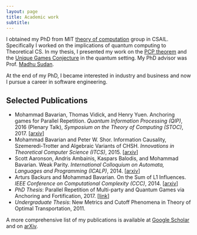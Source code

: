 ```yaml
---
layout: page
title: Academic work
subtitle:
---
```


I obtained my PhD from MIT [theory of computation](https://toc.csail.mit.edu/) group in CSAIL. Specifically I worked on the implications of quantum computing to Theoretical CS. In my thesis, I presented my work on the [PCP theorem](https://en.wikipedia.org/wiki/PCP_theorem) and the [Unique Games Conjecture](https://en.wikipedia.org/wiki/Unique_games_conjecture) in the quantum setting. My PhD advisor was Prof. [Madhu Sudan](http://madhu.seas.harvard.edu/). 

At the end of my PhD, I became interested in industry and business and now I pursue a career in software engineering.


## Selected Publications


* Mohammad Bavarian, Thomas Vidick, and Henry Yuen. Anchoring games for Parallel Repetition.
_Quantum Information Processing (QIP)_, 2016 (Plenary Talk), _Symposium on the Theory of Computing (STOC)_, 2017. [[arxiv](https://arxiv.org/pdf/1509.07466.pdf)]
* Mohammad Bavarian and Peter W. Shor. Information Causality, Szemeredi-Trotter and Algebraic Variants of CHSH. _Innovations in Theoretical Computer Science (ITCS)_, 2015. [[arxiv](https://arxiv.org/pdf/1311.5186.pdf)]
* Scott Aaronson, Andris Ambainis, Kaspars Balodis, and Mohammad Bavarian. Weak Parity. _International Colloquium on Automata, Languages and Programming (ICALP)_, 2014. [[arxiv](https://arxiv.org/pdf/1312.0036.pdf)]
* Arturs Backurs and Mohammad Bavarian. On the Sum of L1 Influences. _IEEE Conference on Computational Complexity (CCC)_, 2014. [[arxiv](https://arxiv.org/pdf/1302.4625.pdf)]
* _PhD Thesis_: Parallel Repetition of Multi-party and Quantum Games via Anchoring and Fortification, 2017. [[link](https://bavarian.dev/pdf/bavarian_thesis.pdf)]
* _Undergraduate Thesis_: New Metrics and Cutoff Phenomena in Theory of Optimal Transportation, 2011.

A more comprehensive list of my publications is available at [Google Scholar](https://scholar.google.com/citations?user=uMg7CEAAAAAJ) and on [arXiv](https://arxiv.org/search/?searchtype=author&query=Bavarian%2C+M).
